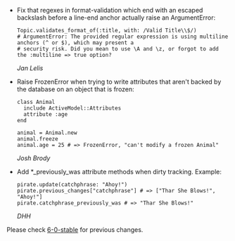 *   Fix that regexes in format-validation which end with an escaped backslash before a line-end anchor
    actually raise an ArgumentError:

        Topic.validates_format_of(:title, with: /Valid Title\\$/)
        # ArgumentError: The provided regular expression is using multiline anchors (^ or $), which may present a
        # security risk. Did you mean to use \A and \z, or forgot to add the :multiline => true option?

    *Jan Lelis*

*   Raise FrozenError when trying to write attributes that aren't backed by the database on an object that is frozen:

        class Animal
          include ActiveModel::Attributes
          attribute :age
        end

        animal = Animal.new
        animal.freeze
        animal.age = 25 # => FrozenError, "can't modify a frozen Animal"

    *Josh Brody*

*   Add *_previously_was attribute methods when dirty tracking. Example:

        pirate.update(catchphrase: "Ahoy!")
        pirate.previous_changes["catchphrase"] # => ["Thar She Blows!", "Ahoy!"]
        pirate.catchphrase_previously_was # => "Thar She Blows!"

    *DHH*


Please check [6-0-stable](https://github.com/rails/rails/blob/6-0-stable/activemodel/CHANGELOG.md) for previous changes.
